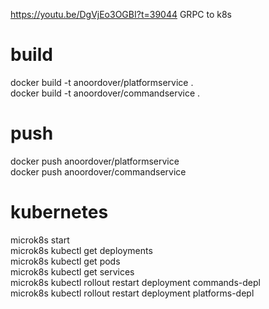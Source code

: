 https://youtu.be/DgVjEo3OGBI?t=39044
GRPC to k8s


# build

docker build -t anoordover/platformservice .  
docker build -t anoordover/commandservice .  

# push
docker push anoordover/platformservice  
docker push anoordover/commandservice  

# kubernetes

microk8s start  
microk8s kubectl get deployments  
microk8s kubectl get pods  
microk8s kubectl get services  
microk8s kubectl rollout restart deployment commands-depl  
microk8s kubectl rollout restart deployment platforms-depl  
